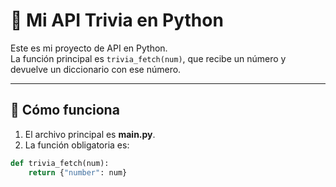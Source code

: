 # 📘 Mi API Trivia en Python

Este es mi proyecto de API en Python.  
La función principal es `trivia_fetch(num)`, que recibe un número y devuelve un diccionario con ese número.  

---

## 🚀 Cómo funciona

1. El archivo principal es **main.py**.  
2. La función obligatoria es:

```python
def trivia_fetch(num):
    return {"number": num}
